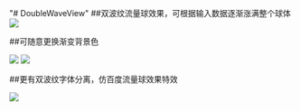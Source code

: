 "# DoubleWaveView" 
##双波纹流量球效果，可根据输入数据逐渐涨满整个球体
![](https://i.imgur.com/akeSOZF.gif)

##可随意更换渐变背景色

![](https://i.imgur.com/ORhyuFE.gif)
![](https://i.imgur.com/lgxUNxL.gif)

##更有双波纹字体分离，仿百度流量球效果特效

![](https://i.imgur.com/NFav7AM.gif)